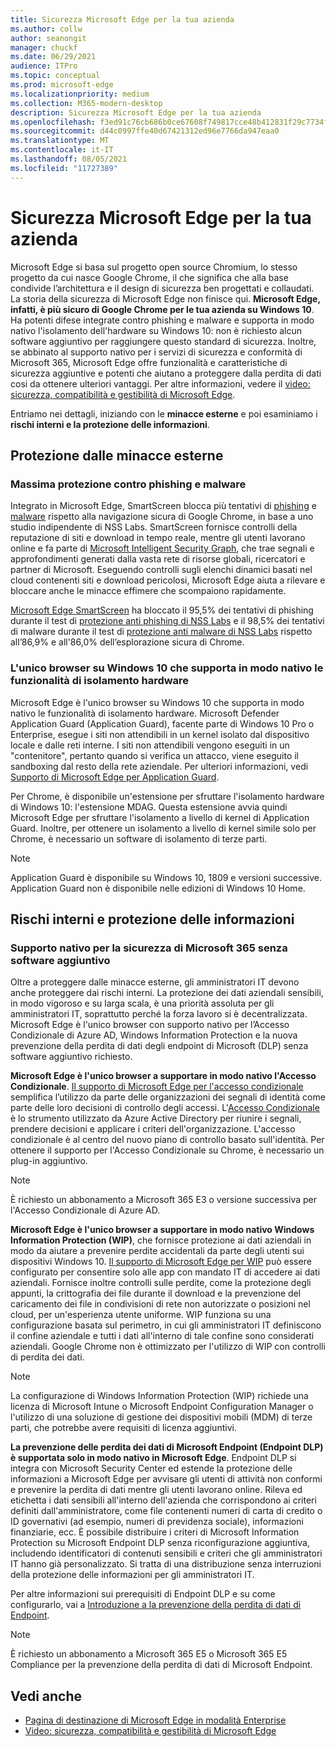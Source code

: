 ```yaml
---
title: Sicurezza Microsoft Edge per la tua azienda
ms.author: collw
author: seanongit
manager: chuckf
ms.date: 06/29/2021
audience: ITPro
ms.topic: conceptual
ms.prod: microsoft-edge
ms.localizationpriority: medium
ms.collection: M365-modern-desktop
description: Sicurezza Microsoft Edge per la tua azienda
ms.openlocfilehash: f3ed91c76cb686b0ce67608f749817cce48b412831f29c7734fa0eec06694dd5
ms.sourcegitcommit: d44c0997ffe40d67421312ed96e7766da947eaa0
ms.translationtype: MT
ms.contentlocale: it-IT
ms.lasthandoff: 08/05/2021
ms.locfileid: "11727389"
---
```

# <a name="microsoft-edge-security-for-your-business"></a>Sicurezza Microsoft Edge per la tua azienda

Microsoft Edge si basa sul progetto open source Chromium, lo stesso progetto da cui nasce Google Chrome, il che significa che alla base condivide l’architettura e il design di sicurezza ben progettati e collaudati. La storia della sicurezza di Microsoft Edge non finisce qui. **Microsoft Edge, infatti, è più sicuro di Google Chrome per le tua azienda su Windows 10**. Ha potenti difese integrate contro phishing e malware e supporta in modo nativo l'isolamento dell'hardware su Windows 10: non è richiesto alcun software aggiuntivo per raggiungere questo standard di sicurezza. Inoltre, se abbinato al supporto nativo per i servizi di sicurezza e conformità di Microsoft 365, Microsoft Edge offre funzionalità e caratteristiche di sicurezza aggiuntive e potenti che aiutano a proteggere dalla perdita di dati cosi da ottenere ulteriori vantaggi. Per altre informazioni, vedere il [video: sicurezza, compatibilità e gestibilità di Microsoft Edge](microsoft-edge-video-security-compatibility-manageability.md).

Entriamo nei dettagli, iniziando con le **minacce esterne** e poi esaminiamo i **rischi interni e la protezione delle informazioni**.

## <a name="external-threat-protection"></a>Protezione dalle minacce esterne

### <a name="highest-rated-protection-against-phishing-and-malware"></a>Massima protezione contro phishing e malware

Integrato in Microsoft Edge, SmartScreen blocca più tentativi di [phishing](https://query.prod.cms.rt.microsoft.com/cms/api/am/binary/RWASN1) e [malware](https://query.prod.cms.rt.microsoft.com/cms/api/am/binary/RWANMW) rispetto alla navigazione sicura di Google Chrome, in base a uno studio indipendente di NSS Labs. SmartScreen fornisce controlli della reputazione di siti e download in tempo reale, mentre gli utenti lavorano online e fa parte di [Microsoft Intelligent Security Graph](https://www.microsoft.com/microsoft-365/windows/intelligent-security), che trae segnali e approfondimenti generati dalla vasta rete di risorse globali, ricercatori e partner di Microsoft. Eseguendo controlli sugli elenchi dinamici basati nel cloud contenenti siti e download pericolosi, Microsoft Edge aiuta a rilevare e bloccare anche le minacce effimere che scompaiono rapidamente.  

[Microsoft Edge SmartScreen](//DeployEdge/microsoft-edge-security-smartscreen) ha bloccato il 95,5% dei tentativi di phishing durante il test di [protezione anti phishing di NSS Labs](https://query.prod.cms.rt.microsoft.com/cms/api/am/binary/RWASN1) e il 98,5% dei tentativi di malware durante il test di [protezione anti malware di NSS Labs](https://query.prod.cms.rt.microsoft.com/cms/api/am/binary/RWANMW) rispetto all’86,9% e all'86,0% dell’esplorazione sicura di Chrome.

### <a name="the-only-browser-on-windows-10-that-natively-supports-hardware-isolation"></a>L'unico browser su Windows 10 che supporta in modo nativo le funzionalità di isolamento hardware

Microsoft Edge è l'unico browser su Windows 10 che supporta in modo nativo le funzionalità di isolamento hardware. Microsoft Defender Application Guard (Application Guard), facente parte di Windows 10 Pro o Enterprise, esegue i siti non attendibili in un kernel isolato dal dispositivo locale e dalle reti interne. I siti non attendibili vengono eseguiti in un "contenitore", pertanto quando si verifica un attacco, viene eseguito il sandboxing dal resto della rete aziendale. Per ulteriori informazioni, vedi [Supporto di Microsoft Edge per Application Guard](./microsoft-edge-security-windows-defender-application-guard.md).

Per Chrome, è disponibile un'estensione per sfruttare l'isolamento hardware di Windows 10: l'estensione MDAG. Questa estensione avvia quindi Microsoft Edge per sfruttare l'isolamento a livello di kernel di Application Guard. Inoltre, per ottenere un isolamento a livello di kernel simile solo per Chrome, è necessario un software di isolamento di terze parti.

> [!NOTE]
> Application Guard è disponibile su Windows 10, 1809 e versioni successive. Application Guard non è disponibile nelle edizioni di Windows 10 Home.

## <a name="internal-risks-and-information-protection"></a>Rischi interni e protezione delle informazioni

### <a name="native-support-for-microsoft-365-security-without-additional-software"></a>Supporto nativo per la sicurezza di Microsoft 365 senza software aggiuntivo

Oltre a proteggere dalle minacce esterne, gli amministratori IT devono anche proteggere dai rischi interni. La protezione dei dati aziendali sensibili, in modo vigoroso e su larga scala, è una priorità assoluta per gli amministratori IT, soprattutto perché la forza lavoro si è decentralizzata. Microsoft Edge è l'unico browser con supporto nativo per l’Accesso Condizionale di Azure AD, Windows Information Protection e la nuova prevenzione della perdita di dati degli endpoint di Microsoft (DLP) senza software aggiuntivo richiesto.

**Microsoft Edge è l'unico browser a supportare in modo nativo l'Accesso Condizionale**. [Il supporto di Microsoft Edge per l'accesso condizionale](ms-edge-security-conditional-access.md) semplifica l’utilizzo da parte delle organizzazioni dei segnali di identità come parte delle loro decisioni di controllo degli accessi. L'[Accesso Condizionale](/azure/active-directory/conditional-access/overview) è lo strumento utilizzato da Azure Active Directory per riunire i segnali, prendere decisioni e applicare i criteri dell'organizzazione. L'accesso condizionale è al centro del nuovo piano di controllo basato sull'identità. Per ottenere il supporto per l'Accesso Condizionale su Chrome, è necessario un plug-in aggiuntivo.

> [!NOTE]
> È richiesto un abbonamento a Microsoft 365 E3 o versione successiva per l'Accesso Condizionale di Azure AD.

**Microsoft Edge è l'unico browser a supportare in modo nativo Windows Information Protection (WIP)**, che fornisce protezione ai dati aziendali in modo da aiutare a prevenire perdite accidentali da parte degli utenti sui dispositivi Windows 10. [Il supporto di Microsoft Edge per WIP](./microsoft-edge-security-windows-information-protection.md) può essere configurato per consentire solo alle app con mandato IT di accedere ai dati aziendali. Fornisce inoltre controlli sulle perdite, come la protezione degli appunti, la crittografia dei file durante il download e la prevenzione del caricamento dei file in condivisioni di rete non autorizzate o posizioni nel cloud, per un'esperienza utente uniforme. WIP funziona su una configurazione basata sul perimetro, in cui gli amministratori IT definiscono il confine aziendale e tutti i dati all'interno di tale confine sono considerati aziendali. Google Chrome non è ottimizzato per l'utilizzo di WIP con controlli di perdita dei dati.

> [!NOTE]
> La configurazione di Windows Information Protection (WIP) richiede una licenza di Microsoft Intune o Microsoft Endpoint Configuration Manager o l'utilizzo di una soluzione di gestione dei dispositivi mobili (MDM) di terze parti, che potrebbe avere requisiti di licenza aggiuntivi.

**La prevenzione delle perdita dei dati di Microsoft Endpoint (Endpoint DLP) è supportata solo in modo nativo in Microsoft Edge**. Endpoint DLP si integra con Microsoft Security Center ed estende la protezione delle informazioni a Microsoft Edge per avvisare gli utenti di attività non conformi e prevenire la perdita di dati mentre gli utenti lavorano online. Rileva ed etichetta i dati sensibili all'interno dell'azienda che corrispondono ai criteri definiti dall'amministratore, come file contenenti numeri di carta di credito o ID governativi (ad esempio, numeri di previdenza sociale), informazioni finanziarie, ecc. È possibile distribuire i criteri di Microsoft Information Protection su Microsoft Endpoint DLP senza riconfigurazione aggiuntiva, includendo identificatori di contenuti sensibili e criteri che gli amministratori IT hanno già personalizzato. Si tratta di una distribuzione senza interruzioni della protezione delle informazioni per gli amministratori IT.

Per altre informazioni sui prerequisiti di Endpoint DLP e su come configurarlo, vai a [Introduzione a la prevenzione della perdita di dati di Endpoint](/microsoft-365/compliance/endpoint-dlp-getting-started?preserve-view=true&view=o365-worldwide).

> [!NOTE]
> È richiesto un abbonamento a Microsoft 365 E5 o Microsoft 365 E5 Compliance per la prevenzione della perdita di dati di Microsoft Endpoint.

## <a name="see-also"></a>Vedi anche

- [Pagina di destinazione di Microsoft Edge in modalità Enterprise](https://aka.ms/EdgeEnterprise)
- [Video: sicurezza, compatibilità e gestibilità di Microsoft Edge](microsoft-edge-video-security-compatibility-manageability.md)